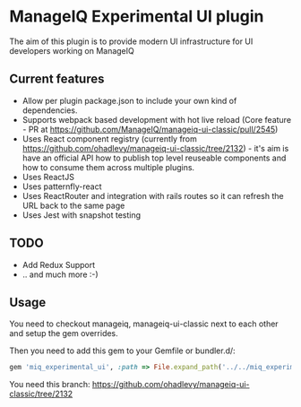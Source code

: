 # ManageIQ Experimental UI plugin

The aim of this plugin is to provide modern UI infrastructure for UI developers working on ManageIQ

## Current features

* Allow per plugin package.json to include your own kind of dependencies.
* Supports webpack based development with hot live reload (Core feature - PR at https://github.com/ManageIQ/manageiq-ui-classic/pull/2545)
* Uses React component registry (currently from https://github.com/ohadlevy/manageiq-ui-classic/tree/2132) - it's aim is
have an official API how to publish top level reuseable components and how to consume them across multiple plugins.
* Uses ReactJS
* Uses patternfly-react
* Uses ReactRouter and integration with rails routes so it can refresh the URL back to the same page
* Uses Jest with snapshot testing

## TODO
* Add Redux Support
* .. and much more :-)

## Usage

You need to checkout manageiq, manageiq-ui-classic next to each other and setup the gem overrides.

Then you need to add this gem to your Gemfile or bundler.d/:

```ruby
gem 'miq_experimental_ui', :path => File.expand_path('../../miq_experimental_ui/', __dir__)
```

You need this branch: https://github.com/ohadlevy/manageiq-ui-classic/tree/2132
